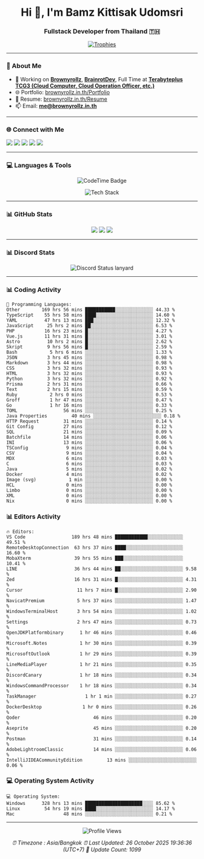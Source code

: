 <h1 align="center">Hi 👋, I'm Bamz Kittisak Udomsri</h1>
<h3 align="center">Fullstack Developer from Thailand 🇹🇭</h3>

<p align="center">
  <a href="https://github.com/ryo-ma/github-profile-trophy">
    <img src="https://github-profile-trophy.vercel.app/?username=brownyroll" alt="Trophies" />
  </a>
</p>

---

### 🔧 About Me

- 🔭 Working on [**Brownyrollz**](https://github.com/Brownyrollz), [**BrainrotDev**](https://github.com/brainrotdev), Full Time at [**Terabyteplus TCG3 (Cloud Computer, Cloud Operation Officer, etc.)**](https://tcloud.in.th)
- 🌐 Portfolio: [brownyrollz.in.th/Portfolio](https://Brownyrollz.in.th/Portfolio)
- 📄 Resume: [brownyrollz.in.th/Resume](https://Brownyrollz.in.th/Resume)
- 📫 Email: **me@brownyrollz.in.th**
---

### 🌐 Connect with Me

<p align="left">
  <a href="https://codepen.io/brownyroll" target="_blank"><img src="https://img.shields.io/badge/CodePen-000?style=for-the-badge&logo=codepen&logoColor=white" /></a>
  <a href="https://fb.com/brownyroll.bbamz" target="_blank"><img src="https://img.shields.io/badge/Facebook-1877F2?style=for-the-badge&logo=facebook&logoColor=white" /></a>
  <a href="https://instagram.com/brownyroll.darkalich" target="_blank"><img src="https://img.shields.io/badge/Instagram-E4405F?style=for-the-badge&logo=instagram&logoColor=white" /></a>
  <a href="https://www.youtube.com/c/brownyrollz" target="_blank"><img src="https://img.shields.io/badge/YouTube-FF0000?style=for-the-badge&logo=youtube&logoColor=white" /></a>
  <a href="https://discord.gg/yyJRFxTXGU" target="_blank"><img src="https://img.shields.io/badge/Discord-5865F2?style=for-the-badge&logo=discord&logoColor=white" /></a>
</p>

---

### 💻 Languages & Tools

<p align="center">
  <img href="https://codetime.dev" alt="CodeTime Badge" src="https://shields.jannchie.com/endpoint?style=flat&color=222&url=https%3A%2F%2Fapi.codetime.dev%2Fv3%2Fusers%2Fshield%3Fuid%3D34055">
  <br/>
  <!--START_SECTION:tech-->
<p align="center">
  <img src="https://skillicons.dev/icons?i=html,css,js,ts,react,nextjs,nodejs,vue,php,laravel,dotnet,django,tailwind,bootstrap,express,arduino,mysql,sqlite,mongodb,nginx,docker,git,linux,figma,postman,astro,bash,bun,cloudflare,discord,discordjs" alt="Tech Stack" />
</p>
<!--END_SECTION:tech-->
</p>

---

### 📊 GitHub Stats

<p align="center">
  <img src="https://github-readme-stats.vercel.app/api?username=brownyroll&show_icons=true" />
  <img src="https://github-readme-stats.vercel.app/api/top-langs/?username=brownyroll&layout=compact" />
  <img src="https://github-readme-streak-stats.herokuapp.com/?user=brownyroll" />
</p>

---

### 📊 Discord Stats

<p align="center">
     <img alt='Discord Status lanyard' src='https://lanyard.cnrad.dev/api/280676963885121536' />
</p>

---

<p align="center">


### 📊 Coding Activity

<!--START_SECTION:waka-->
```text
💬 Programming Languages:
Other        169 hrs 56 mins ███████████░░░░░░░░░░░░░░ 44.33 %
TypeScript    55 hrs 58 mins ████░░░░░░░░░░░░░░░░░░░░░ 14.60 %
YAML          47 hrs 13 mins ███░░░░░░░░░░░░░░░░░░░░░░ 12.32 %
JavaScript     25 hrs 2 mins ██░░░░░░░░░░░░░░░░░░░░░░░ 6.53 %
PHP           16 hrs 23 mins █░░░░░░░░░░░░░░░░░░░░░░░░ 4.27 %
Vue.js        11 hrs 31 mins █░░░░░░░░░░░░░░░░░░░░░░░░ 3.01 %
Astro          10 hrs 2 mins █░░░░░░░░░░░░░░░░░░░░░░░░ 2.62 %
Skript         9 hrs 56 mins █░░░░░░░░░░░░░░░░░░░░░░░░ 2.59 %
Bash            5 hrs 6 mins ░░░░░░░░░░░░░░░░░░░░░░░░░ 1.33 %
JSON           3 hrs 45 mins ░░░░░░░░░░░░░░░░░░░░░░░░░ 0.98 %
Markdown       3 hrs 44 mins ░░░░░░░░░░░░░░░░░░░░░░░░░ 0.98 %
CSS            3 hrs 32 mins ░░░░░░░░░░░░░░░░░░░░░░░░░ 0.93 %
HTML           3 hrs 32 mins ░░░░░░░░░░░░░░░░░░░░░░░░░ 0.93 %
Python         3 hrs 32 mins ░░░░░░░░░░░░░░░░░░░░░░░░░ 0.92 %
Prisma         2 hrs 31 mins ░░░░░░░░░░░░░░░░░░░░░░░░░ 0.66 %
Text           2 hrs 15 mins ░░░░░░░░░░░░░░░░░░░░░░░░░ 0.59 %
Ruby            2 hrs 0 mins ░░░░░░░░░░░░░░░░░░░░░░░░░ 0.53 %
Groff           1 hr 47 mins ░░░░░░░░░░░░░░░░░░░░░░░░░ 0.47 %
Go              1 hr 16 mins ░░░░░░░░░░░░░░░░░░░░░░░░░ 0.33 %
TOML                 56 mins ░░░░░░░░░░░░░░░░░░░░░░░░░ 0.25 %
Java Properties         40 mins ░░░░░░░░░░░░░░░░░░░░░░░░░ 0.18 %
HTTP Request         31 mins ░░░░░░░░░░░░░░░░░░░░░░░░░ 0.14 %
Git Config           27 mins ░░░░░░░░░░░░░░░░░░░░░░░░░ 0.12 %
SQL                  21 mins ░░░░░░░░░░░░░░░░░░░░░░░░░ 0.09 %
Batchfile            14 mins ░░░░░░░░░░░░░░░░░░░░░░░░░ 0.06 %
INI                  13 mins ░░░░░░░░░░░░░░░░░░░░░░░░░ 0.06 %
TSConfig              9 mins ░░░░░░░░░░░░░░░░░░░░░░░░░ 0.04 %
CSV                   9 mins ░░░░░░░░░░░░░░░░░░░░░░░░░ 0.04 %
MDX                   6 mins ░░░░░░░░░░░░░░░░░░░░░░░░░ 0.03 %
C                     6 mins ░░░░░░░░░░░░░░░░░░░░░░░░░ 0.03 %
Java                  5 mins ░░░░░░░░░░░░░░░░░░░░░░░░░ 0.02 %
Docker                4 mins ░░░░░░░░░░░░░░░░░░░░░░░░░ 0.02 %
Image (svg)            1 min ░░░░░░░░░░░░░░░░░░░░░░░░░ 0.00 %
HCL                   0 mins ░░░░░░░░░░░░░░░░░░░░░░░░░ 0.00 %
Limbo                 0 mins ░░░░░░░░░░░░░░░░░░░░░░░░░ 0.00 %
XML                   0 mins ░░░░░░░░░░░░░░░░░░░░░░░░░ 0.00 %
Nix                   0 mins ░░░░░░░░░░░░░░░░░░░░░░░░░ 0.00 %

```
<!--END_SECTION:waka-->

### 📊 Editors Activity

<!--START_SECTION:editors-->
```text
🔥 Editors:
VS Code                 189 hrs 48 mins ████████████░░░░░░░░░░░░░ 49.51 %
RemoteDesktopConnection  63 hrs 37 mins ████░░░░░░░░░░░░░░░░░░░░░ 16.60 %
MobaXterm                39 hrs 55 mins ███░░░░░░░░░░░░░░░░░░░░░░ 10.41 %
LINE                     36 hrs 44 mins ██░░░░░░░░░░░░░░░░░░░░░░░ 9.58 %
Zed                      16 hrs 31 mins █░░░░░░░░░░░░░░░░░░░░░░░░ 4.31 %
Cursor                    11 hrs 7 mins █░░░░░░░░░░░░░░░░░░░░░░░░ 2.90 %
NavicatPremium            5 hrs 37 mins ░░░░░░░░░░░░░░░░░░░░░░░░░ 1.47 %
WindowsTerminalHost       3 hrs 54 mins ░░░░░░░░░░░░░░░░░░░░░░░░░ 1.02 %
Settings                  2 hrs 47 mins ░░░░░░░░░░░░░░░░░░░░░░░░░ 0.73 %
OpenJDKPlatformbinary      1 hr 46 mins ░░░░░░░░░░░░░░░░░░░░░░░░░ 0.46 %
Microsoft.Notes            1 hr 30 mins ░░░░░░░░░░░░░░░░░░░░░░░░░ 0.39 %
MicrosoftOutlook           1 hr 29 mins ░░░░░░░░░░░░░░░░░░░░░░░░░ 0.39 %
LineMediaPlayer            1 hr 21 mins ░░░░░░░░░░░░░░░░░░░░░░░░░ 0.35 %
DiscordCanary              1 hr 18 mins ░░░░░░░░░░░░░░░░░░░░░░░░░ 0.34 %
WindowsCommandProcessor    1 hr 18 mins ░░░░░░░░░░░░░░░░░░░░░░░░░ 0.34 %
TaskManager                  1 hr 1 min ░░░░░░░░░░░░░░░░░░░░░░░░░ 0.27 %
DockerDesktop               1 hr 0 mins ░░░░░░░░░░░░░░░░░░░░░░░░░ 0.26 %
Qoder                           46 mins ░░░░░░░░░░░░░░░░░░░░░░░░░ 0.20 %
Aseprite                        45 mins ░░░░░░░░░░░░░░░░░░░░░░░░░ 0.20 %
Postman                         31 mins ░░░░░░░░░░░░░░░░░░░░░░░░░ 0.14 %
AdobeLightroomClassic           14 mins ░░░░░░░░░░░░░░░░░░░░░░░░░ 0.06 %
IntelliJIDEACommunityEdition         13 mins ░░░░░░░░░░░░░░░░░░░░░░░░░ 0.06 %

```
<!--END_SECTION:editors-->

### 💻 Operating System Activity

<!--START_SECTION:os-->
```text
💻 Operating System:
Windows      328 hrs 13 mins █████████████████████░░░░ 85.62 %
Linux         54 hrs 19 mins ████░░░░░░░░░░░░░░░░░░░░░ 14.17 %
Mac                  48 mins ░░░░░░░░░░░░░░░░░░░░░░░░░ 0.21 %
```
<!--END_SECTION:os-->
</p>

---

<p align="center">
  <img src="https://komarev.com/ghpvc/?username=brownyroll&label=Profile%20views&color=0e75b6&style=flat" alt="Profile Views" />
</p>

<!-- Metadata -->
<p align="center"> 
    <i>
        ⏰ Timezone : Asia/Bangkok
        ⏰ Last Updated: <!--LAST_UPDATED-->26 October 2025 19:36:36 (UTC+7)<!--END_LAST_UPDATED-->
        🔄️ Update Count: <!--UPDATE_COUNT-->1099<!--END_UPDATE_COUNT-->
    </i>
</p>
